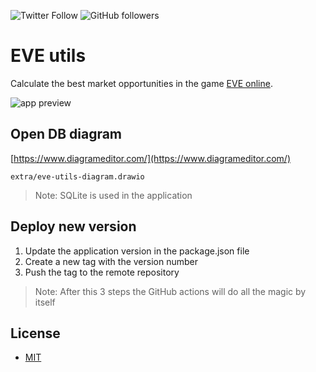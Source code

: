 ![Twitter Follow](https://img.shields.io/twitter/follow/ggjnez92?logo=twitter&style=for-the-badge)
![GitHub followers](https://img.shields.io/github/followers/wil92?logo=github&style=for-the-badge)

# EVE utils

Calculate the best market opportunities in the game [EVE online](https://www.eveonline.com/).

![app preview](https://user-images.githubusercontent.com/10768089/149507377-d607cab1-df56-4fa0-aeeb-0a5e9c04d8bb.png)

## Open DB diagram

[https://www.diagrameditor.com/](https://www.diagrameditor.com/)

```extra/eve-utils-diagram.drawio```

> Note: SQLite is used in the application

## Deploy new version

1. Update the application version in the package.json file
2. Create a new tag with the version number
3. Push the tag to the remote repository

> Note: After this 3 steps the GitHub actions will do all the magic by itself 

## License

- [MIT](./LICENSE.md)
